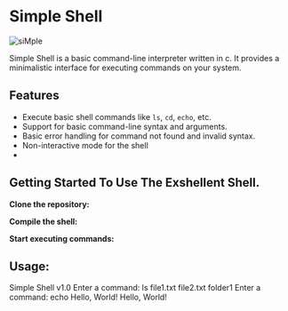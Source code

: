 # Simple Shell

![siMple](https://github.com/esteban-silvera/holbertonschool-simple_shell/assets/135636931/4d036f18-670f-4bf1-8c50-160facc9eaf8)


Simple Shell is a basic command-line interpreter written in c.
It provides a minimalistic interface for executing commands on your system.

## Features
- Execute basic shell commands like `ls`, `cd`, `echo`, etc.
- Support for basic command-line syntax and arguments.
- Basic error handling for command not found and invalid syntax.
- Non-interactive mode for the shell
- 
## Getting Started To Use The Exshellent Shell.

**Clone the repository:**

**Compile the shell:**

**Start executing commands:**

## Usage:

Simple Shell v1.0
Enter a command: ls
file1.txt file2.txt folder1
Enter a command: echo Hello, World!
Hello, World!


